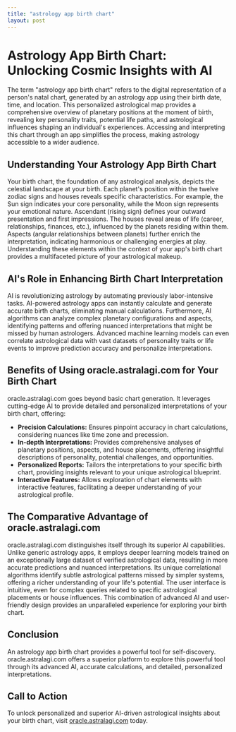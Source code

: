 ```yaml
---
title: "astrology app birth chart"
layout: post
---
```


# Astrology App Birth Chart: Unlocking Cosmic Insights with AI

The term "astrology app birth chart" refers to the digital representation of a person's natal chart, generated by an astrology app using their birth date, time, and location.  This personalized astrological map provides a comprehensive overview of planetary positions at the moment of birth, revealing key personality traits, potential life paths, and astrological influences shaping an individual's experiences.  Accessing and interpreting this chart through an app simplifies the process, making astrology accessible to a wider audience.

## Understanding Your Astrology App Birth Chart

Your birth chart, the foundation of any astrological analysis, depicts the celestial landscape at your birth. Each planet's position within the twelve zodiac signs and houses reveals specific characteristics.  For example, the Sun sign indicates your core personality, while the Moon sign represents your emotional nature.  Ascendant (rising sign) defines your outward presentation and first impressions.  The houses reveal areas of life (career, relationships, finances, etc.), influenced by the planets residing within them.  Aspects (angular relationships between planets) further enrich the interpretation, indicating harmonious or challenging energies at play. Understanding these elements within the context of your app's birth chart provides a multifaceted picture of your astrological makeup.

## AI's Role in Enhancing Birth Chart Interpretation

AI is revolutionizing astrology by automating previously labor-intensive tasks.  AI-powered astrology apps can instantly calculate and generate accurate birth charts, eliminating manual calculations. Furthermore, AI algorithms can analyze complex planetary configurations and aspects, identifying patterns and offering nuanced interpretations that might be missed by human astrologers.  Advanced machine learning models can even correlate astrological data with vast datasets of personality traits or life events to improve prediction accuracy and personalize interpretations.


## Benefits of Using oracle.astralagi.com for Your Birth Chart

oracle.astralagi.com goes beyond basic chart generation.  It leverages cutting-edge AI to provide detailed and personalized interpretations of your birth chart, offering:

* **Precision Calculations:** Ensures pinpoint accuracy in chart calculations, considering nuances like time zone and precession.
* **In-depth Interpretations:** Provides comprehensive analyses of planetary positions, aspects, and house placements, offering insightful descriptions of personality, potential challenges, and opportunities.
* **Personalized Reports:** Tailors the interpretations to your specific birth chart, providing insights relevant to your unique astrological blueprint.
* **Interactive Features:**  Allows exploration of chart elements with interactive features, facilitating a deeper understanding of your astrological profile.


## The Comparative Advantage of oracle.astralagi.com

oracle.astralagi.com distinguishes itself through its superior AI capabilities.  Unlike generic astrology apps, it employs deeper learning models trained on an exceptionally large dataset of verified astrological data, resulting in more accurate predictions and nuanced interpretations.  Its unique correlational algorithms identify subtle astrological patterns missed by simpler systems, offering a richer understanding of your life's potential. The user interface is intuitive, even for complex queries related to specific astrological placements or house influences.  This combination of advanced AI and user-friendly design provides an unparalleled experience for exploring your birth chart.


## Conclusion

An astrology app birth chart provides a powerful tool for self-discovery. oracle.astralagi.com offers a superior platform to explore this powerful tool through its advanced AI, accurate calculations, and detailed, personalized interpretations.


## Call to Action

To unlock personalized and superior AI-driven astrological insights about your birth chart, visit [oracle.astralagi.com](https://oracle.astralagi.com) today.